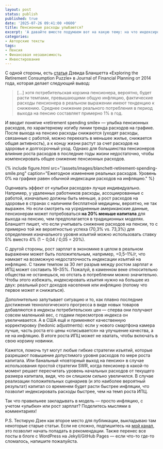 ```yaml
---
layout: post
status: publish
published: true
date: '2025-07-26 09:41:00 +0600'
title: Пенсионные расходы улыбаются?
excerpt: 'А давайте вместе подумаем вот на какую тему: на что индексировать свои изъятия из пенсионного портфеля, если не на инфляцию? Классический подход в основе SWR им. Бенгена — брать изменение ИПЦ за период между изъятиями и увеличивать каждое следующее на значение инфляции. Да и государственная пенсия индексируется примерно так. Но как реальное потребление пенсионера, так и потребление остального общества вокруг него может отличаться.'
categories:
- Авторские тексты
tags:
- Пенсия
- Финансовая независимость
- Инвестирование
---
```

С одной стороны, есть [статья](https://www.financialplanningassociation.org/sites/default/files/2020-09/MAY14%20JFP%20Blanchett_0.pdf) Дэвида Бланшетта «Exploring the Retirement
Consumption Puzzle» в Journal of Financial Planning от 2014 года, которая делает следующий вывод:

> [...] хотя потребительская корзина пенсионера, вероятно, будет расти темпами, превышающими общую инфляцию, фактические расходы пенсионера в реальном выражении имеют тенденцию к снижению. Среднее снижение реального потребления в период выхода на пенсию составляет примерно 1% в год.

И вводит понятие «retirement spending smile» — улыбка пенсионных расходов, по характерному изгибу линии тренда расходов на графике. После выхода на пенсию расходы снижаются (уходят расходы, связанные с работой, можно переехать в меньшее жилье, снижается общая активность), а к концу жизни растут за счет расходов на здоровье и долгосрочный уход. Однако для большинства пенсионеров влияние роста расходов в последние годы жизни недостаточно, чтобы компенсировать общее снижение пенсионных расходов.

{% include figure.html
   src="/assets/images/blanchett-retirement-spending-smile.png"
   caption="Ежегодное изменение реальных расходов. Уровень 0% на графике равен обычной индексации расходов на инфляцию." %}

Оценивать эффект от «улыбки расходов» лучше индивидуально. Например, у удаленных работников расходы, ассоциированные с работой, изначально должны быть меньше, а рост расходов на здоровье в странах с наличием бесплатной медицины, вероятно, не так выражен. Но если смотреть на усредненные американские данные, пенсионерам может потребоваться **на 20% меньше капитала** для выхода на пенсию, чем предполагается в традиционных моделях. Бланшетт пишет, что если учитывать снижение расходов на пенсии, то с примерно той же вероятностью успеха (70,3% vs. 73,3%) для определения изначального уровня изъятий можно использовать ставку 5% вместо 4% (1 − 0,04 / 0,05 = 20%).

С другой стороны, рост зарплат в экономике в целом в реальном выражении может быть положительным, например, +0,5–1%/г, что намкает на возможную недостаточность индексации изъятий на инфляцию. С таким темпом за 30 лет разрыв между ростом зарплат и ИПЦ может составить 16–35%. Пожалуй, в каменном веке относительно общества не останешься, но отстать в потреблении можно значительно. Чтобы этого избежать, индексировать изъятия нужно на большее из двух: реальный рост доходов населения или инфляцию (потому что первое может и снижаться).

Дополнительно запутывает ситуацию и то, как плавно последние достижения технологического прогресса в виде новых товаров добавляются в индексы потребительских цен — сперва они получают совсем маленький вес, с годами пересмотров индекса он увеличивается. А в США ещё и применяют качественную корректировку (hedonic adjustments): если у нового смартфона камера лучше, часть роста его цены «списывается» на улучшение качества, а не на инфляцию. В итоге роста ИПЦ может не хватать, чтобы включать в свою корзину новинки.

Кажется, помочь тут могут любые гибкие стратегии изъятий, которые разрешают повышение допустимого уровня расходов по мере роста капитала. Или банальный «повторный выход на пенсию» в случае использования простой стратегии SWR, когда пенсионер в какой-то момент решает пересчитать уровень начальных расходов от текущего размера капитала, видя, что он слишком сильно увеличился. В случае реализации положительных сценариев (и это наиболее вероятный результат) капитал со временем будет расти быстрее инфляции, что позволит индексировать расходы быстрее, чем на темп роста ИПЦ.

Так что правильнее закладывать в модель — просто инфляцию, с учетом «улыбки» или рост зарплат? Поделитесь мыслями в комментариях!

P.S. Тестирую Дзен как второе место для публикации, выкладываю там некоторые старые статьи. Если не сложно, подпишитесь на [мой канал](https://dzen.ru/capitalgain), это позволит начать попадать в рекомендации. Также перенес все посты в блоге с WordPress на Jekyll/GitHub Pages — если что-то где-то сломалось, напишите пожалуйста.
